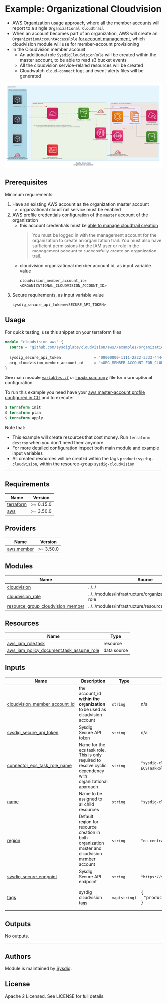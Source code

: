 # Example: Organizational Cloudvision

- AWS Organization usage approach, where all the member accounts will report to a single `Organizational Cloudtrail`
- When an account becomes part of an organization, AWS will create an `OrganizationAccountAccessRole` [for account management](https://docs.aws.amazon.com/organizations/latest/userguide/orgs_manage_accounts_access.html), which cloudvision module will use for member-account provisioning
- In the Cloudvision member account
    - An additional role `SysdigCloudvisionRole` will be created within the master account, to be able to read s3 bucket events
    - All the cloudvision service-related resources will be created
    - Cloudwatch `cloud-connect` logs and event-alerts files will be generated

![organizational diagram](./diagram-org.png)

## Prerequisites

Minimum requirements:

1.  Have an existing AWS account as the organization master account
    - organzational cloudTrail service must be enabled
1.  AWS profile credentials configuration of the `master` account of the organization
    - this account credentials must be [able to manage cloudtrail creation](https://docs.aws.amazon.com/awscloudtrail/latest/userguide/creating-trail-organization.html)
      > You must be logged in with the management account for the organization to create an organization trail. You must also have sufficient permissions for the IAM user or role in the management account to successfully create an organization trail.
    - cloudvision organizational member account id, as input variable value
        ```
       cloudvision_member_account_id=<ORGANIZATIONAL_CLOUDVISION_ACCOUNT_ID>
        ```
1. Secure requirements, as input variable value
    ```
    sysdig_secure_api_token=<SECURE_API_TOKEN>
    ```

## Usage

For quick testing, use this snippet on your terraform files

```terraform
module "cloudvision_aws" {
  source = "github.com/sysdiglabs/cloudvision/aws//examples/organizational"

  sysdig_secure_api_token               = "00000000-1111-2222-3333-444444444444"
  org_cloudvision_member_account_id     = "<ORG_MEMBER_ACCOUNT_FOR_CLOUDVISION>"
}
```
See main module [`variables.tf`](./variables.tf) or [inputs summary](./README.md#inputs) file for more optional configuration.

To run this example you need have your [aws master-account profile configured in CLI](https://docs.aws.amazon.com/cli/latest/userguide/cli-configure-profiles.html) and to execute:
```terraform
$ terraform init
$ terraform plan
$ terraform apply
```

Note that:
  - This example will create resources that cost money. Run `terraform destroy` when you don't need them anymore
  - For more detailed configuration inspect both main module and example input variables
  - All created resources will be created within the tags `product:sysdig-cloudvision`, within the resource-group `sysdig-cloudvision`


---

<!-- BEGINNING OF PRE-COMMIT-TERRAFORM DOCS HOOK -->
## Requirements

| Name | Version |
|------|---------|
| <a name="requirement_terraform"></a> [terraform](#requirement\_terraform) | >= 0.15.0 |
| <a name="requirement_aws"></a> [aws](#requirement\_aws) | >= 3.50.0 |

## Providers

| Name | Version |
|------|---------|
| <a name="provider_aws.member"></a> [aws.member](#provider\_aws.member) | >= 3.50.0 |

## Modules

| Name | Source | Version |
|------|--------|---------|
| <a name="module_cloudvision"></a> [cloudvision](#module\_cloudvision) | ../../ |  |
| <a name="module_cloudvision_role"></a> [cloudvision\_role](#module\_cloudvision\_role) | ../../modules/infrastructure/organizational/cloudvision-role |  |
| <a name="module_resource_group_cloudvision_member"></a> [resource\_group\_cloudvision\_member](#module\_resource\_group\_cloudvision\_member) | ../../modules/infrastructure/resource-group |  |

## Resources

| Name | Type |
|------|------|
| [aws_iam_role.task](https://registry.terraform.io/providers/hashicorp/aws/latest/docs/resources/iam_role) | resource |
| [aws_iam_policy_document.task_assume_role](https://registry.terraform.io/providers/hashicorp/aws/latest/docs/data-sources/iam_policy_document) | data source |

## Inputs

| Name | Description | Type | Default | Required |
|------|-------------|------|---------|:--------:|
| <a name="input_cloudvision_member_account_id"></a> [cloudvision\_member\_account\_id](#input\_cloudvision\_member\_account\_id) | the account\_id **within the organization** to be used as cloudvision account | `string` | n/a | yes |
| <a name="input_sysdig_secure_api_token"></a> [sysdig\_secure\_api\_token](#input\_sysdig\_secure\_api\_token) | Sysdig Secure API token | `string` | n/a | yes |
| <a name="input_connector_ecs_task_role_name"></a> [connector\_ecs\_task\_role\_name](#input\_connector\_ecs\_task\_role\_name) | Name for the ecs task role. This is only required to resolve cyclic dependency with organizational approach | `string` | `"sysdig-cloudvision-connector-ECSTaskRole"` | no |
| <a name="input_name"></a> [name](#input\_name) | Name to be assigned to all child resources | `string` | `"sysdig-cloudvision"` | no |
| <a name="input_region"></a> [region](#input\_region) | Default region for resource creation in both organization master and cloudvision member account | `string` | `"eu-central-1"` | no |
| <a name="input_sysdig_secure_endpoint"></a> [sysdig\_secure\_endpoint](#input\_sysdig\_secure\_endpoint) | Sysdig Secure API endpoint | `string` | `"https://secure.sysdig.com"` | no |
| <a name="input_tags"></a> [tags](#input\_tags) | sysdig cloudvision tags | `map(string)` | <pre>{<br>  "product": "sysdig-cloudvision"<br>}</pre> | no |

## Outputs

No outputs.
<!-- END OF PRE-COMMIT-TERRAFORM DOCS HOOK -->

---

## Authors

Module is maintained by [Sysdig](https://sysdig.com).

## License

Apache 2 Licensed. See LICENSE for full details.
